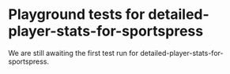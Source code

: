 # Playground tests for detailed-player-stats-for-sportspress
We are still awaiting the first test run for detailed-player-stats-for-sportspress.
